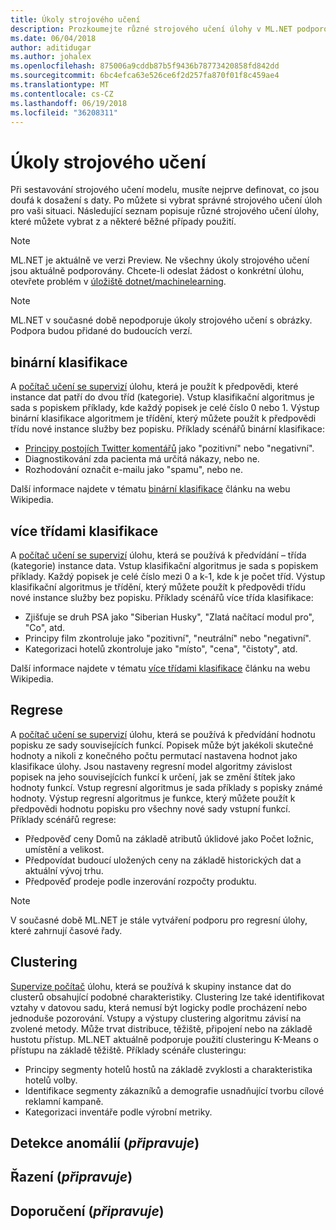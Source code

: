 ```yaml
---
title: Úkoly strojového učení
description: Prozkoumejte různé strojového učení úlohy v ML.NET podporovány.
ms.date: 06/04/2018
author: aditidugar
ms.author: johalex
ms.openlocfilehash: 875006a9cddb87b5f9436b78773420858fd842dd
ms.sourcegitcommit: 6bc4efca63e526ce6f2d257fa870f01f8c459ae4
ms.translationtype: MT
ms.contentlocale: cs-CZ
ms.lasthandoff: 06/19/2018
ms.locfileid: "36208311"
---
```

# <a name="machine-learning-tasks"></a>Úkoly strojového učení

Při sestavování strojového učení modelu, musíte nejprve definovat, co jsou doufá k dosažení s daty. Po můžete si vybrat správné strojového učení úloh pro vaši situaci. Následující seznam popisuje různé strojového učení úlohy, které můžete vybrat z a některé běžné případy použití. 

> [!NOTE]
> ML.NET je aktuálně ve verzi Preview. Ne všechny úkoly strojového učení jsou aktuálně podporovány. Chcete-li odeslat žádost o konkrétní úlohu, otevřete problém v [úložiště dotnet/machinelearning](https://github.com/dotnet/machinelearning/issues).

> [!NOTE]
> ML.NET v současné době nepodporuje úkoly strojového učení s obrázky. Podpora budou přidané do budoucích verzí. 

## <a name="binary-classification"></a>binární klasifikace

A [počítač učení se supervizí](glossary.md#supervised-machine-learning) úlohu, která je použít k předpovědi, které instance dat patří do dvou tříd (kategorie). Vstup klasifikační algoritmus je sada s popiskem příklady, kde každý popisek je celé číslo 0 nebo 1. Výstup binární klasifikace algoritmem je třídění, který můžete použít k předpovědi třídu nové instance služby bez popisku. Příklady scénářů binární klasifikace:

* [Principy postojích Twitter komentářů](../tutorials/sentiment-analysis.md) jako "pozitivní" nebo "negativní".
* Diagnostikování zda pacienta má určitá nákazy, nebo ne.
* Rozhodování označit e-mailu jako "spamu", nebo ne.

Další informace najdete v tématu [binární klasifikace](https://en.wikipedia.org/wiki/Binary_classification) článku na webu Wikipedia.

## <a name="multiclass-classification"></a>více třídami klasifikace

A [počítač učení se supervizí](glossary.md#supervised-machine-learning) úlohu, která se používá k předvídání – třída (kategorie) instance data. Vstup klasifikační algoritmus je sada s popiskem příklady. Každý popisek je celé číslo mezi 0 a k-1, kde k je počet tříd. Výstup klasifikační algoritmus je třídění, který můžete použít k předpovědi třídu nové instance služby bez popisku. Příklady scénářů více třída klasifikace:

* Zjišťuje se druh PSA jako "Siberian Husky", "Zlatá načítací modul pro", "Co", atd.
* Principy film zkontroluje jako "pozitivní", "neutrální" nebo "negativní".
* Kategorizaci hotelů zkontroluje jako "místo", "cena", "čistoty", atd.

Další informace najdete v tématu [více třídami klasifikace](https://en.wikipedia.org/wiki/Multiclass_classification) článku na webu Wikipedia.

## <a name="regression"></a>Regrese

A [počítač učení se supervizí](glossary.md#supervised-machine-learning) úlohu, která se používá k předvídání hodnotu popisku ze sady souvisejících funkcí. Popisek může být jakékoli skutečné hodnoty a nikoli z konečného počtu permutací nastavena hodnot jako klasifikace úlohy. Jsou nastaveny regresní model algoritmy závislost popisek na jeho souvisejících funkcí k určení, jak se změní štítek jako hodnoty funkcí. Vstup regresní algoritmus je sada příklady s popisky známé hodnoty. Výstup regresní algoritmus je funkce, který můžete použít k předpovědi hodnotu popisku pro všechny nové sady vstupní funkcí. Příklady scénářů regrese:

* Předpověď ceny Domů na základě atributů úklidové jako Počet ložnic, umístění a velikost.
* Předpovídat budoucí uložených ceny na základě historických dat a aktuální vývoj trhu.
* Předpověď prodeje podle inzerování rozpočty produktu.

> [!NOTE]
> V současné době ML.NET je stále vytváření podporu pro regresní úlohy, které zahrnují časové řady.

## <a name="clustering"></a>Clustering

[Supervize počítač](glossary.md#unsupervised-machine-learning) úlohu, která se používá k skupiny instance dat do clusterů obsahující podobné charakteristiky. Clustering lze také identifikovat vztahy v datovou sadu, která nemusí být logicky podle procházení nebo jednoduše pozorování. Vstupy a výstupy clustering algoritmu závisí na zvolené metody. Může trvat distribuce, těžiště, připojení nebo na základě hustotu přístup. ML.NET aktuálně podporuje použití clusteringu K-Means o přístupu na základě těžiště. Příklady scénáře clusteringu:

* Principy segmenty hotelů hostů na základě zvyklosti a charakteristika hotelů volby.
* Identifikace segmenty zákazníků a demografie usnadňující tvorbu cílové reklamní kampaně.
* Kategorizaci inventáře podle výrobní metriky.

## <a name="anomaly-detection-coming-soon"></a>Detekce anomálií (*připravuje*)

## <a name="ranking-coming-soon"></a>Řazení (*připravuje*)

## <a name="recommendation-coming-soon"></a>Doporučení (*připravuje*)


